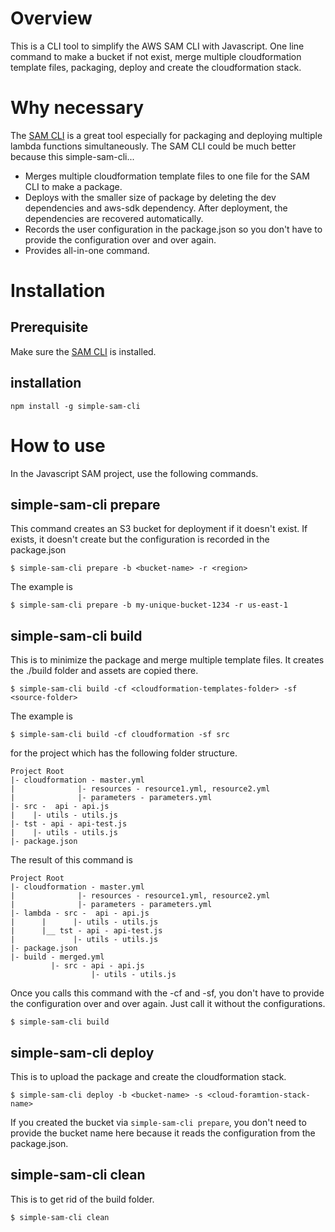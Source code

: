 # Overview

This is a CLI tool to simplify the AWS SAM CLI with Javascript. One line command to make a bucket if not exist, merge multiple cloudformation template files, packaging, deploy and create the cloudformation stack.

# Why necessary 

The [SAM CLI](https://github.com/awslabs/aws-sam-cli) is a great tool especially for packaging and deploying multiple lambda functions simultaneously. 
The SAM CLI could be much better because this simple-sam-cli...

- Merges multiple cloudformation template files to one file for the SAM CLI to make a package. 
- Deploys with the smaller size of package by deleting the dev dependencies and aws-sdk dependency. After deployment, the dependencies are recovered automatically.
- Records the user configuration in the package.json so you don't have to provide the configuration over and over again.
- Provides all-in-one command.

# Installation

## Prerequisite

Make sure the [SAM CLI](https://github.com/awslabs/aws-sam-cli) is installed.

## installation

```
npm install -g simple-sam-cli
```

# How to use

In the Javascript SAM project, use the following commands.

## simple-sam-cli prepare

This command creates an S3 bucket for deployment if it doesn't exist. If exists, it doesn't create but the configuration is recorded in the package.json

```
$ simple-sam-cli prepare -b <bucket-name> -r <region>
```

The example is

```
$ simple-sam-cli prepare -b my-unique-bucket-1234 -r us-east-1
```

## simple-sam-cli build

This is to minimize the package and merge multiple template files. It creates the ./build folder and assets are copied there.

```
$ simple-sam-cli build -cf <cloudformation-templates-folder> -sf <source-folder> 
```

The example is

```
$ simple-sam-cli build -cf cloudformation -sf src
```

for the project which has the following folder structure.

```
Project Root
|- cloudformation - master.yml
|              |- resources - resource1.yml, resource2.yml
|              |- parameters - parameters.yml
|- src -  api - api.js
|    |- utils - utils.js
|- tst - api - api-test.js
|    |- utils - utils.js
|- package.json
```

The result of this command is

```
Project Root
|- cloudformation - master.yml
|              |- resources - resource1.yml, resource2.yml
|              |- parameters - parameters.yml
|- lambda - src -  api - api.js
|      |      |- utils - utils.js
|      |__ tst - api - api-test.js
|             |- utils - utils.js
|- package.json
|- build - merged.yml
         |- src - api - api.js
                  |- utils - utils.js
```

Once you calls this command with the -cf and -sf, you don't have to provide the configuration over and over again. Just call it without the configurations.

```
$ simple-sam-cli build
```

## simple-sam-cli deploy

This is to upload the package and create the cloudformation stack.

```
$ simple-sam-cli deploy -b <bucket-name> -s <cloud-foramtion-stack-name>
```

If you created the bucket via `simple-sam-cli prepare`, you don't need to provide the bucket name here because it reads the configuration from the package.json.

## simple-sam-cli clean

This is to get rid of the build folder.

```
$ simple-sam-cli clean
```
